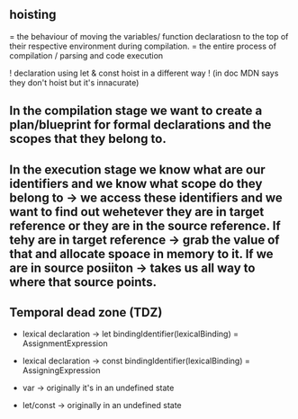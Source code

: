 ## hoisting
= the behaviour of moving the variables/ function declaratiosn to the top of their respective environment during compilation.
= the entire process of compilation / parsing and code execution

! declaration using let & const hoist in a different way ! (in doc MDN says they don't hoist but it's innacurate)

## In the compilation stage we want to create a plan/blueprint for formal declarations and the scopes that they belong to.

## In the execution stage we know what are our identifiers and we know what scope do they belong to -> we access these identifiers and we want to find out wehetever they are in target reference or they are in the source reference. If tehy are in target reference -> grab the value of that and allocate spoace in memory to it. If we are in source posiiton -> takes us all way to where that source points.


## Temporal dead zone (TDZ)
* lexical declaration -> let bindingIdentifier(lexicalBinding) = AssignmentExpression
* lexical declaration -> const bindingIdentifier(lexicalBinding) = AssigningExpression

* var -> originally it's in an undefined state
* let/const -> originally in an undefined state